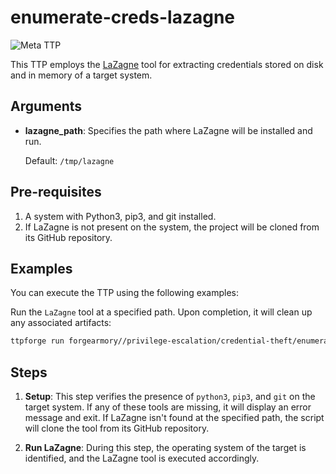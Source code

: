 # enumerate-creds-lazagne

![Meta TTP](https://img.shields.io/badge/Meta_TTP-blue)

This TTP employs the [LaZagne](https://github.com/AlessandroZ/LaZagne) tool for
extracting credentials stored on disk and in memory of a target system.

## Arguments

- **lazagne_path**: Specifies the path where LaZagne will be installed and run.

  Default: `/tmp/lazagne`

## Pre-requisites

1. A system with Python3, pip3, and git installed.
1. If LaZagne is not present on the system, the project will be cloned
   from its GitHub repository.

## Examples

You can execute the TTP using the following examples:

Run the `LaZagne` tool at a specified path. Upon completion, it will clean
up any associated artifacts:

```bash
ttpforge run forgearmory//privilege-escalation/credential-theft/enumerate-creds-lazagne/enumerate-creds-lazagne.yaml
```

## Steps

1. **Setup**: This step verifies the presence of `python3`, `pip3`, and `git`
   on the target system. If any of these tools are missing, it will display an
   error message and exit. If LaZagne isn't found at the specified path, the
   script will clone the tool from its GitHub repository.

1. **Run LaZagne**: During this step, the operating system of the target is
   identified, and the LaZagne tool is executed accordingly.
